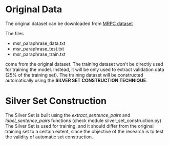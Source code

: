# Original Data
The original dataset can be downloaded from [MRPC dataset](https://www.microsoft.com/en-us/download/details.aspx?id=52398)

The files 
- msr_paraphrase_data.txt
- msr_paraphrase_test.txt
- msr_paraphrase_train.txt

come from the original dataset.
The training dataset won't be directly used for training the model.
Instead, it will be only used to extract validation data (25% of the training set).
The training dataset will be constructed automatically using the **SILVER SET CONSTRUCTION TECHNIQUE**.

# Silver Set Construction
The Silver Set is built using the _extract_sentence_pairs_ and _label_sentence_pairs_ functions 
(check module silver_set_construction.py)
The Silver Set is used for training, and it should differ from the original training set to a certain extent, since
the objective of the research is to test the validity of automatic set construction.

